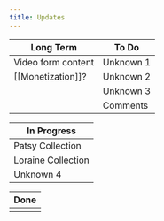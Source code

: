 ```yaml
---
title: Updates
---
```


| Long Term          | To Do     |
| ------------------ | --------- |
| Video form content | Unknown 1 |
| [[Monetization]]?  | Unknown 2 |
|                    | Unknown 3 |
|                    | Comments  |

| In Progress        |
| ------------------ |
| Patsy Collection   |
| Loraine Collection |
| Unknown 4          |

| Done |
| ---- |
|      |
